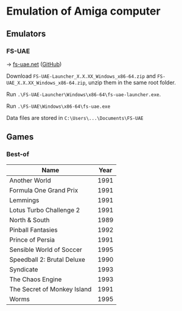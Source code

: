 # Emulation of Amiga computer

## Emulators

### FS-UAE

→ [fs-uae.net](https://fs-uae.net/) ([GitHub](https://github.com/FrodeSolheim/fs-uae))

Download `FS-UAE-Launcher_X.X.XX_Windows_x86-64.zip` and `FS-UAE_X.X.XX_Windows_x86-64.zip`, unzip them in the same root folder.

Run `.\FS-UAE-Launcher\Windows\x86-64\fs-uae-launcher.exe`.

Run `.\FS-UAE\Windows\x86-64\fs-uae.exe`

Data files are stored in `C:\Users\...\Documents\FS-UAE`

## Games

### Best-of

Name                        | Year
----------------------------| ----
Another World               | 1991
Formula One Grand Prix      | 1991
Lemmings                    | 1991
Lotus Turbo Challenge 2     | 1991
North & South               | 1989
Pinball Fantasies           | 1992
Prince of Persia            | 1991
Sensible World of Soccer    | 1995
Speedball 2: Brutal Deluxe  | 1990
Syndicate                   | 1993
The Chaos Engine            | 1993
The Secret of Monkey Island | 1991
Worms                       | 1995
